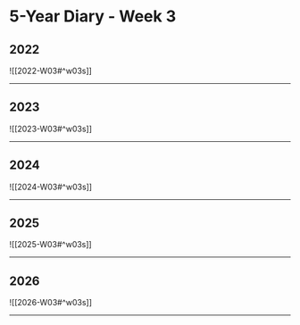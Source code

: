 # 5-Year Diary - Week 3

## 2022
![[2022-W03#^w03s]]

---
## 2023
![[2023-W03#^w03s]]

---
## 2024
![[2024-W03#^w03s]]

---
## 2025
![[2025-W03#^w03s]]

---
## 2026
![[2026-W03#^w03s]]

---